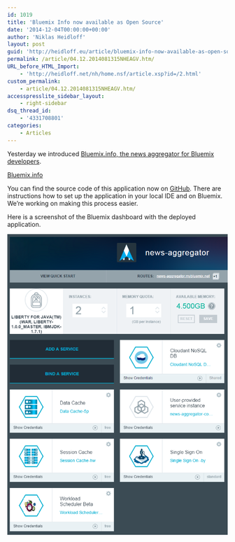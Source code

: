 ```yaml
---
id: 1019
title: 'Bluemix Info now available as Open Source'
date: '2014-12-04T00:00:00+00:00'
author: 'Niklas Heidloff'
layout: post
guid: 'http://heidloff.eu/article/bluemix-info-now-available-as-open-source/'
permalink: /article/04.12.2014081315NHEAGV.htm/
URL_before_HTML_Import:
    - 'http://heidloff.net/nh/home.nsf/article.xsp?id=/2.html'
custom_permalink:
    - article/04.12.2014081315NHEAGV.htm/
accesspresslite_sidebar_layout:
    - right-sidebar
dsq_thread_id:
    - '4331708801'
categories:
    - Articles
---
```


 Yesterday we introduced [Bluemix.info, the news aggregator for Bluemix developers](http://heidloff.net/nh/home.nsf/article.xsp?id=03.12.2014123429NHEFL5.htm).

[Bluemix.info](http://www.bluemix.info/)

You can find the source code of this application now on [GitHub](https://github.com/IBM-Bluemix/news-aggregator). There are instructions how to set up the application in your local IDE and on Bluemix. We’re working on making this process easier.

Here is a screenshot of the Bluemix dashboard with the deployed application.

![image](/assets/img/2014/12/bluemixinfodashboard.png)